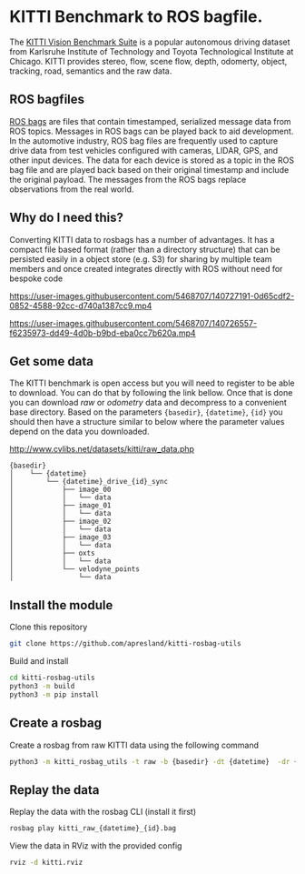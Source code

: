 
# KITTI Benchmark to ROS bagfile.

The [KITTI Vision Benchmark Suite](http://www.cvlibs.net/datasets/kitti/) is a popular autonomous driving dataset from Karlsruhe Institute of Technology and Toyota Technological Institute at Chicago. KITTI provides stereo, flow, scene flow, depth, odomerty, object, tracking, road, semantics and the raw data.


## ROS bagfiles
[ROS bags](http://wiki.ros.org/rosbag) are files that contain timestamped, serialized message data from ROS topics. Messages in ROS bags can be played back to aid development. In the automotive industry, ROS bag files are frequently used to capture drive data from test vehicles configured with cameras, LIDAR, GPS, and other input devices. The data for each device is stored as a topic in the ROS bag file and are played back based on their original timestamp and include the original payload. The messages from the ROS bags replace observations from the real world.


## Why do I need this?
Converting KITTI data to rosbags has a number of advantages. It has a compact file based format (rather than a directory structure) that can be persisted easily in a object store (e.g. S3) for sharing by multiple team members and once created integrates directly with ROS without need for bespoke code


https://user-images.githubusercontent.com/5468707/140727191-0d65cdf2-0852-4588-92cc-d740a1387cc9.mp4

https://user-images.githubusercontent.com/5468707/140726557-f6235973-dd49-4d0b-b9bd-eba0cc7b620a.mp4

## Get some data
The KITTI benchmark is open access but you will need to register to be able to download. You can do that by following the link bellow. Once that is done you can download _raw_ or _odometry_ data and decompress to a convenient base directory. Based on the parameters `{basedir}`, `{datetime}`, `{id}` you should then have a structure similar to below where the parameter values depend on the data you downloaded.

http://www.cvlibs.net/datasets/kitti/raw_data.php


```
{basedir}
│    └── {datetime}
│        └── {datetime}_drive_{id}_sync
│            ├── image_00
│            │   └── data
│            ├── image_01
│            │   └── data
│            ├── image_02
│            │   └── data
│            ├── image_03
│            │   └── data
│            ├── oxts
│            │   └── data
│            └── velodyne_points
│                └── data
```


## Install the module

Clone this repository
```bash
git clone https://github.com/apresland/kitti-rosbag-utils
```

Build and install
```bash
cd kitti-rosbag-utils
python3 -m build
python3 -m pip install
```

## Create a rosbag 
Create a rosbag from raw KITTI data using the following command
```bash
python3 -m kitti_rosbag_utils -t raw -b {basedir} -dt {datetime}  -dr {id}
```
## Replay the data
Replay the data with the rosbag CLI (install it first)
```bash
rosbag play kitti_raw_{datetime}_{id}.bag
```
View the data in RViz with the provided config
```bash
rviz -d kitti.rviz
```

